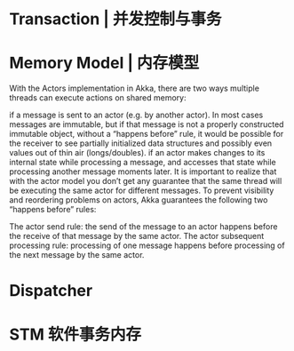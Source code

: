 # Transaction | 并发控制与事务

# Memory Model | 内存模型

With the Actors implementation in Akka, there are two ways multiple threads can execute actions on shared memory:

if a message is sent to an actor (e.g. by another actor). In most cases messages are immutable, but if that message is not a properly constructed immutable object, without a “happens before” rule, it would be possible for the receiver to see partially initialized data structures and possibly even values out of thin air (longs/doubles).
if an actor makes changes to its internal state while processing a message, and accesses that state while processing another message moments later. It is important to realize that with the actor model you don’t get any guarantee that the same thread will be executing the same actor for different messages.
To prevent visibility and reordering problems on actors, Akka guarantees the following two “happens before” rules:

The actor send rule: the send of the message to an actor happens before the receive of that message by the same actor.
The actor subsequent processing rule: processing of one message happens before processing of the next message by the same actor.

# Dispatcher

# STM 软件事务内存
